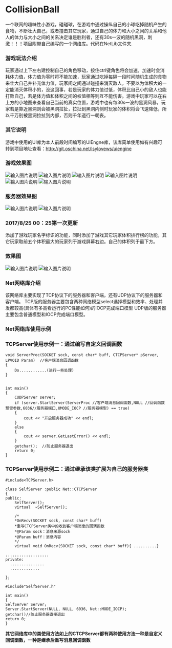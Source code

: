 # CollisionBall
一个联网的趣味性小游戏，碰碰球，在游戏中通过操纵自己的小球吃掉随机产生的食物，不断壮大自己，或者撞击其它玩家，通过自己的体力和大小之间的关系和他人的体力与大小之间的关系决定谁是胜利者，还有30s一波的随机黑洞，刺激！！！项目附带自己编写的一个网络库。代码在NetLib文件夹.


### 游戏玩法介绍
玩家通过上下左右建控制自己的角色移动，按住ctrl键角色将会加速，加速时会消耗体力值，体力值为零时将不能加速，玩家通过吃掉每隔一段时间随机生成的食物来壮大自己并补充体力值，玩家间之间通过碰撞来消灭敌人，不要以为体积大的一定能消灭体积小的，没这回事，若是玩家的体力值过低，体积比自己小的敌人也能打败自己，若是体力值和体积之间的权值相等则互不能伤害。游戏中玩家可以在右上方的小地图来查看自己当前的真实位置，游戏中也有每30s一波的黑洞风暴，玩家若是靠近黑洞则会被黑洞拉扯，拉扯到黑洞内侧时玩家的体积将会飞速降低，所以千万别被黑洞拉扯到内部，否则千年道行一朝丧。
### 其它说明
游戏中使用的UI库为本人前段时间编写的UIEngne库，该库简单使用如有兴趣可转到项目地址查看：http://git.oschina.net/lsylovews/uiengine

### 游戏效果图
![输入图片说明](https://git.oschina.net/uploads/images/2017/0823/220106_c2d35ff7_1296205.jpeg "1.JPG")
![输入图片说明](https://git.oschina.net/uploads/images/2017/0823/220113_e79ff7eb_1296205.jpeg "2.JPG")
![输入图片说明](https://git.oschina.net/uploads/images/2017/0823/220120_6766297a_1296205.jpeg "3.JPG")
![输入图片说明](https://git.oschina.net/uploads/images/2017/0823/220127_edfab294_1296205.jpeg "4.JPG")
![输入图片说明](https://git.oschina.net/uploads/images/2017/0823/220135_08b3dba9_1296205.jpeg "7.JPG")
![输入图片说明](https://git.oschina.net/uploads/images/2017/0823/220143_d982c9c7_1296205.jpeg "8.JPG")

### 服务器效果图
![输入图片说明](https://git.oschina.net/uploads/images/2017/0823/220206_0377f762_1296205.jpeg "5.JPG")
![输入图片说明](https://git.oschina.net/uploads/images/2017/0823/220222_f6b05515_1296205.jpeg "6.JPG")

### 2017/8/25 00：25第一次更新
添加了游戏玩家名字标识的功能，同时添加了游戏其它玩家体积排行榜的功能，其它玩家取前五个体积最大的玩家列于游戏屏幕右边。自己的体积列于最下方。
### 效果图
![输入图片说明](https://git.oschina.net/uploads/images/2017/0825/002843_fb138e68_1296205.jpeg "捕获.JPG")
![输入图片说明](https://git.oschina.net/uploads/images/2017/0825/002850_a599918a_1296205.jpeg "捕获1.JPG")

### Net网络库介绍
该网络库主要实现了TCP协议下的服务器和客户端，还有UDP协议下的服务器和客户端。
TCP版的服务器主要包含两种网络模型select选择模型和效率、处理并发都较高(具体有多高看运行的PC性能如何)的IOCP完成端口模型
UDP版的服务器主要包含普通模型和IOCP完成端口模型。
### Net网络库使用示例

### TCPServer使用示例一：通过编写自定义回调函数

```
void ServerProc(SOCKET sock, const char* buff, CTCPServer* pServer, LPVOID Param)  //客户端消息回调函数
{
    Do............(进行一些处理)
}


int main()
{
	CUDPServer server;
	if (server.StartServer(ServerProc //客户端消息回调函数,NULL //回调函数预留参数,6036//服务器端口,UMODE_IOCP //服务器模型) == true)
	{
		cout << "开启服务器成功" << endl;
	}
	else
	{
		cout << server.GetLastError() << endl;
	}
	getchar();  //防止服务器退出
	return 0;
}

```
### TCPServer使用示例二：通过继承该类扩展为自己的服务器类
```
#include<TCPServer.h>

class SelfServer :public Net::CTCPServer
{
public:
	SelfServer();
	virtual  ~SelfServer();

	/*
	*OnRecv(SOCKET sock, const char* buff)
	*重写CTCPServer类中的收到客户端消息的回调函数
	*@Param sock：消息来源sock
	*@Param buff：消息内容
	*/
	virtual void OnRecv(SOCKET sock, const char* buff){ ..........}

...................
private:
  ...............
  .............

};

#include"SelfServer.h"

int main()
{
SelfServer Server;
Server.StartServer(NULL, NULL, 6036, Net::MODE_IOCP);
getchar()//防止服务器直接退出
return 0;
}

```
 **其它网络库中的类使用方法如上的CTCPServer都有两种使用方法一种是自定义回调函数，一种是继承后重写消息回调函数** 
